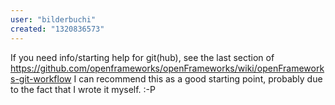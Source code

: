 ```yaml
---
user: "bilderbuchi"
created: "1320836573"
---
```


If you need info/starting help for git(hub), see the last section of https://github.com/openframeworks/openFrameworks/wiki/openFrameworks-git-workflow
I can recommend this as a good starting point, probably due to the fact that I wrote it myself. :-P
